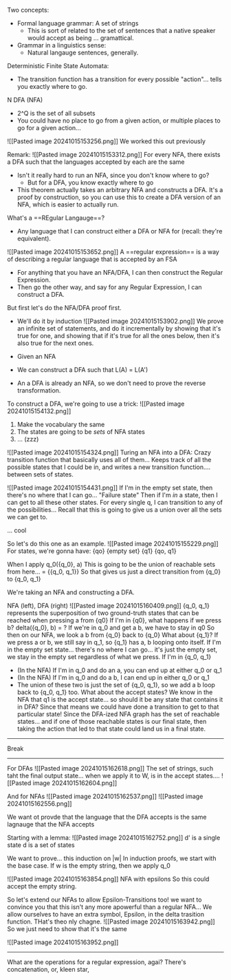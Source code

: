 


Two concepts:
- Formal language grammar: A set of strings
	- This is sort of related to the set of sentences that a native speaker would accept as being ... gramattical.
- Grammar in a linguistics sense:
	- Natural langauge sentences, generally.


Deterministic Finite State Automata:
- The transition function has a transition for every possible "action"... tells you exactly where to go.

N DFA (NFA)
- 2^Q is the set of all subsets
- You could have no place to go from a given action, or multiple places to go for a given action...

![[Pasted image 20241015153256.png]]
We worked this out previously

Remark:
![[Pasted image 20241015153312.png]]
For every NFA, there exists a DFA such that the languages accepted by each are the same
- Isn't it really hard to run an NFA, since you don't know where to go?
	- But for a DFA, you know exactly where to go
- This theorem actually takes an arbitrary NFA and constructs a DFA. It's a proof by construction, so you can use this to create a DFA version of an NFA, which is easier to actually run.

What's a ==REgular Langauge==?
- Any language that I can construct either a DFA or NFA for (recall: they're equivalent).



![[Pasted image 20241015153652.png]]
A ==regular expression== is a way of describing a regular language that is accepted by an FSA
- For anything that you have an NFA/DFA, I can then construct the Regular Expression.
- Then go the other way, and say for any Regular Expression, I can construct a DFA.


But first let's do the NFA/DFA proof first.
- We'll do it by induction
![[Pasted image 20241015153902.png]]
We prove an infinite set of statements, and do it incrementally by showing that it's true for one, and showing that if it's true  for all the ones below, then it's also true for the next ones.

- Given an NFA
- We can construct a DFA such that L(A) = L(A')
- An a DFA is already an NFA, so we don't need to prove the reverse transformation.

To construct a DFA, we're going to use a trick:
![[Pasted image 20241015154132.png]]
1. Make the vocabulary the same
2. The states are going to be *sets* of NFA states
3. ... (zzz)

![[Pasted image 20241015154324.png]]
Turing an NFA into a DFA: Crazy transition function that basically uses all of them... Keeps track of all the possible states that I could be in, and writes a new transition function.... between sets of states.

![[Pasted image 20241015154431.png]]
If I'm in the empty set state, then there's no where that  I can go... "Failure state"
Then if I'm *in* a state, then I can get to all these other states. For every single q, I can transition to any of the possibilities... Recall that this is going to give us a union over all the sets we can get to.

... cool


So let's do this one as an example.
![[Pasted image 20241015155229.png]]
For states, we're gonna have:
{qo}
{empty set}
{q1}
{qo, q1}

When I apply q_0({q_0}, a)
This is going to be the union of reachable sets from here...
= {{q_0, q_1}}
So that gives us just a direct transition from {q_0} to {q_0, q_1}

We're taking an NFA and constructing a DFA.

NFA (left), DFA (right)
![[Pasted image 20241015160409.png]]
{q_0, q_1} represents the superposition of two ground-truth states that can be reached when pressing a from {q0}
If I'm in {q0}, what happens if we press b? delta({q_0}, b) = ?
If we're in q_0 and  get a b, we have to stay in q0
So then on our NFA, we look a b from {q_0} back to {q_0}
What about {q_1}?
If we press a or b, we still say in q_1, so {q_1} has a, b looping onto itself.
If I'm in the empty set state... there's no where I can go... it's just the empty set, we stay in the empty set regardless of what we press.
If I'm in {q_0, q_1}
- (In the NFA) If I'm in q_0 and do an a, you can end up at either q_0 or q_1
- (In the NFA) If I'm in q_0 and do a b, I can end up in either q_0 or q_1
- The union of these two is just the set of {q_0, q_1}, so we add a b loop back to {q_0, q_1} too.
What about the accept states?
We know in the NFA that q1 is the accept state... so should it be any state that contains it in DFA? Since that means we could have done a transition to get to that particular state! Since the DFA-ized NFA graph has the set of reachable states... and if one of those reachable states is our final state, then taking the action that led to that state could land us in a final state.

----
Break

----
For DFAs
![[Pasted image 20241015162618.png]]
The set of strings, such taht the final output state... when we apply it to W, is in the accept states....
![[Pasted image 20241015162604.png]]


And for NFAs
![[Pasted image 20241015162537.png]]
![[Pasted image 20241015162556.png]]



We want ot provde that the language that the DFA accepts is the same lagnauge that the NFA accepts

Starting with a lemma:
![[Pasted image 20241015162752.png]]
d' is a single state
d is a set of states 

We want to prove... this induction on |w|
In induction proofs, we start with the base case.
If w is the empty string, then we apply q_0 


![[Pasted image 20241015163854.png]]
NFA with epsilons
So this could accept the empty string.

So let's extend our NFAs to allow Epsilon-Transitions too!
we want to convince you that this isn't any more apowerful than a regular NFA...
We allow ourselves to have an extra symbol, Epsilon, in the delta trasition function. THat's theo nly chagne.
![[Pasted image 20241015163942.png]]
So we just need to show that it's the same 

![[Pasted image 20241015163952.png]]


---

What are the operations for a regular expression, agai? There's concatenation, or, kleen star, 


